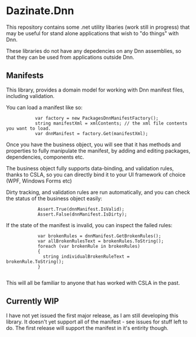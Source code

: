 # Dazinate.Dnn
This repository contains some .net utility libaries (work still in progress) that may be useful for stand alone applications that 
wish to "do things" with Dnn. 

These libraries do not have any depedencies on any Dnn assemblies, so that they can be used from applications outside Dnn.

## Manifests

This library, provides a domain model for working with Dnn manifest files, including validation. 

You can load a manifest like so:

```
           var factory = new PackagesDnnManifestFactory();
           string manifestXml = xmlContents; // the xml file contents you want to load.
           var dnnManifest = factory.Get(manifestXml);

```

Once you have the business object, you will see that it has methods and properties to fully manipulate the manifest, 
by adding and editing packages, dependencies, components etc.

The business object fully supports data-binding, and validation rules, thanks to CSLA, so you can directly bind it to your UI framework of choice (WPF, Windows Forms etc)

Dirty tracking, and validation rules are run automatically, and you can check the status of the business object easily:

```
            Assert.True(dnnManifest.IsValid);
            Assert.False(dnnManifest.IsDirty);
```

If the state of the manifest is invalid, you can inspect the failed rules:

```
            var brokenRules = dnnManifest.GetBrokenRules();
            var allBrokenRulesText = brokenRules.ToString();
            foreach (var brokenRule in brokenRules)
            {
              string individualBrokenRuleText =  brokenRule.ToString();
            }
            
```

This will all be familiar to anyone that has worked with CSLA in the past.

## Currently WIP

I have not yet issued the first major release, as I am still developing this library. It doesn't yet support all of the manifest - see issues for stuff left to do.
The first release will support the manifest in it's entirity though.
